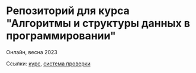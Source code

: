 # Репозиторий для курса "Алгоритмы и структуры данных в программировании"

Онлайн, весна 2023

Ссылки: [курс](https://edu.kpfu.ru/course/view.php?id=5581), [система проверки](http://judge.gltronred.info/cgi-bin/new-client?contest_id=2)
